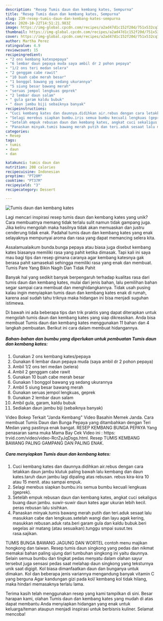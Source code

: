 ```yaml
---
description: "Resep Tumis daun dan kembang kates, Sempurna"
title: "Resep Tumis daun dan kembang kates, Sempurna"
slug: 239-resep-tumis-daun-dan-kembang-kates-sempurna
date: 2020-10-22T14:51:21.983Z
image: https://img-global.cpcdn.com/recipes/a2ad47d1c152f20d/751x532cq70/tumis-daun-dan-kembang-kates-foto-resep-utama.jpg
thumbnail: https://img-global.cpcdn.com/recipes/a2ad47d1c152f20d/751x532cq70/tumis-daun-dan-kembang-kates-foto-resep-utama.jpg
cover: https://img-global.cpcdn.com/recipes/a2ad47d1c152f20d/751x532cq70/tumis-daun-dan-kembang-kates-foto-resep-utama.jpg
author: Martha Perez
ratingvalue: 4.9
reviewcount: 15
recipeingredient:
- "2 ons kembang katespepaya"
- "6 lembar daun pepaya muda saya ambil dr 2 pohon pepaya"
- "1/2 ons teri medan selera"
- "2 genggam cabe rawit"
- "10 buah cabe merah besar"
- "1 bonggol bawang yg sedang ukurannya"
- "5 siung besar bawang merah"
- "seruas jempol lengkuas geprek"
- "2 lembar daun salam"
- " gula garam kaldu bubuk"
- " daun jambu biji sebaiknya banyak"
recipeinstructions:
- "Cuci kembang kates dan daunnya.didihkan air.rebus dengan cara letakkan daun jambu klutuk paling bawah lalu kembang dan daun kates.taruh daun jambu lagi dipaling atas rebusan. rebus kira-kira 10 atau 15 menit. atau sampai empuk."
- "Selagi merebus siapkan bumbu.iris semua bumbu kecuali lengkuas (geprek)."
- "Setelàh empuk rebusan daun dan kembang kates, angkat cuci sekaligus buang daun jambu. suwir-suwir daun kates agar ukuran lebih kecil. peras rebusan lalu sisihkan."
- "Panaskan minyak.tumis bawang merah putih dan teri.aduk sesaat lalu masukkan cabe dan lengkuas.setelah wangi dan layu agak kering, masukkan rebusan.aduk rata.beri garam gula dan kaldu bubuk.beri segelas air matang (atau sesuaikan).tunggu smpai susut.tes rasa.sajikan."
categories:
- Resep
tags:
- tumis
- daun
- dan

katakunci: tumis daun dan 
nutrition: 208 calories
recipecuisine: Indonesian
preptime: "PT20M"
cooktime: "PT37M"
recipeyield: "3"
recipecategory: Dessert

---
```



![Tumis daun dan kembang kates](https://img-global.cpcdn.com/recipes/a2ad47d1c152f20d/751x532cq70/tumis-daun-dan-kembang-kates-foto-resep-utama.jpg)

Lagi mencari inspirasi resep tumis daun dan kembang kates yang unik? Cara membuatnya memang tidak terlalu sulit namun tidak gampang juga. Jika keliru mengolah maka hasilnya tidak akan memuaskan dan justru cenderung tidak enak. Padahal tumis daun dan kembang kates yang enak selayaknya mempunyai aroma dan rasa yang dapat memancing selera kita.

Assalamualaikum bunda.bunga pepaya atau biasa juga disebut kembang kates biasanya memiliki rasa yang pahit ketika dimasak. Tapi kali ini saya mau bagi tips dan resep gimana caranya agar kembang katesnya gak berasa pahit samasekali sehingga memiliki rasa yang enak dan membuat. Tumis Pare Yang Bikin Nagih Dan Tidak Pahit

Banyak hal yang sedikit banyak berpengaruh terhadap kualitas rasa dari tumis daun dan kembang kates, mulai dari jenis bahan, lalu pemilihan bahan segar sampai cara membuat dan menghidangkannya. Tidak usah pusing kalau ingin menyiapkan tumis daun dan kembang kates enak di rumah, karena asal sudah tahu triknya maka hidangan ini bisa menjadi suguhan istimewa.


Di bawah ini ada beberapa tips dan trik praktis yang dapat diterapkan untuk mengolah tumis daun dan kembang kates yang siap dikreasikan. Anda bisa membuat Tumis daun dan kembang kates menggunakan 11 bahan dan 4 langkah pembuatan. Berikut ini cara dalam membuat hidangannya.

<!--inarticleads1-->

##### Bahan-bahan dan bumbu yang diperlukan untuk pembuatan Tumis daun dan kembang kates:

1. Gunakan 2 ons kembang kates/pepaya
1. Gunakan 6 lembar daun pepaya muda (saya ambil dr 2 pohon pepaya)
1. Ambil 1/2 ons teri medan (selera)
1. Ambil 2 genggam cabe rawit
1. Gunakan 10 buah cabe merah besar
1. Gunakan 1 bonggol bawang yg sedang ukurannya
1. Ambil 5 siung besar bawang merah
1. Gunakan seruas jempol lengkuas, geprek
1. Gunakan 2 lembar daun salam
1. Ambil  gula, garam, kaldu bubuk
1. Sediakan  daun jambu biji (sebaiknya banyak)


Video Bokep Terkait &#34;Janda Kembang&#34; Video Basahin Memek Janda. Cara membuat Tumis Daun dan Bunga Pepaya yang ditambahkan dengan Teri Medan yang pastinya enak bangat. RESEP KEMBANG BUNGA PEPAYA Yang penasaran sama muka Mama Bay Cek Video ini : https: trvid.com/video/video-RcrZyJqDsgs.html. Resep TUMIS KEMBANG BAWANG PALING GAMPANG DAN PALING ENAK. 

<!--inarticleads2-->

##### Cara menyiapkan Tumis daun dan kembang kates:

1. Cuci kembang kates dan daunnya.didihkan air.rebus dengan cara letakkan daun jambu klutuk paling bawah lalu kembang dan daun kates.taruh daun jambu lagi dipaling atas rebusan. rebus kira-kira 10 atau 15 menit. atau sampai empuk.
1. Selagi merebus siapkan bumbu.iris semua bumbu kecuali lengkuas (geprek).
1. Setelàh empuk rebusan daun dan kembang kates, angkat cuci sekaligus buang daun jambu. suwir-suwir daun kates agar ukuran lebih kecil. peras rebusan lalu sisihkan.
1. Panaskan minyak.tumis bawang merah putih dan teri.aduk sesaat lalu masukkan cabe dan lengkuas.setelah wangi dan layu agak kering, masukkan rebusan.aduk rata.beri garam gula dan kaldu bubuk.beri segelas air matang (atau sesuaikan).tunggu smpai susut.tes rasa.sajikan.


TUMIS BUNGA BAWANG JAGUNG DAN WORTEL contoh menu majikan hongkong dan taiwan. Resep tumis daun singkong yang pedas dan nikmat memakai bahan paling ujung dari tumbuhan singkong ini yaitu daunnya. Selain semua bumbu dan tingkat pedas menyatu dalam olahan sayur tersebut juga sensasi pedas saat melahap daun singkong yang teksturnya unik saat digigit. Kol biasa dimanfaatkan daun dan bunganya untuk dimakan. Kol dan beberapa jenis variannya mengandung banyak vitamin C yang berguna Agar kandungan gizi pada kol/ kembang kol tidak hilang, maka hindari memasaknya terlalu lama. 

Terima kasih telah menggunakan resep yang kami tampilkan di sini. Besar harapan kami, olahan Tumis daun dan kembang kates yang mudah di atas dapat membantu Anda menyiapkan hidangan yang enak untuk keluarga/teman ataupun menjadi inspirasi untuk berbisnis kuliner. Selamat mencoba!
